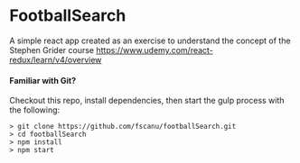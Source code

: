 # FootballSearch

A simple react app created as an exercise to understand the concept of the Stephen Grider course https://www.udemy.com/react-redux/learn/v4/overview

#### Familiar with Git?

Checkout this repo, install dependencies, then start the gulp process with the following:

```
> git clone https://github.com/fscanu/footballSearch.git
> cd footballSearch
> npm install
> npm start
```
